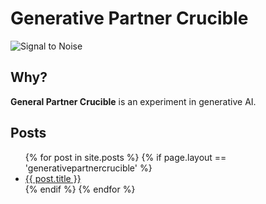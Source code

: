 # Generative Partner Crucible

![Signal to Noise](/PartnerCrucible/Library/signaltonoise-title.png)

## Why?

**General Partner Crucible** is an experiment in generative AI.

## Posts

<ul>
{% for post in site.posts %}
  {% if page.layout == 'generativepartnercrucible' %}
    <li>
      <a href="/PartnerCrucible{{ post.url }}">{{ post.title }}</a>
    </li>
  {% endif %}
{% endfor %}
</ul>
